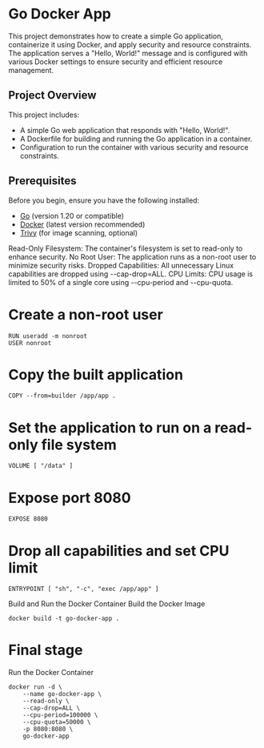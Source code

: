 # Go Docker App

This project demonstrates how to create a simple Go application, containerize it using Docker, and apply security and resource constraints. The application serves a "Hello, World!" message and is configured with various Docker settings to ensure security and efficient resource management.

## Project Overview

This project includes:
- A simple Go web application that responds with "Hello, World!".
- A Dockerfile for building and running the Go application in a container.
- Configuration to run the container with various security and resource constraints.

## Prerequisites

Before you begin, ensure you have the following installed:
- [Go](https://golang.org/dl/) (version 1.20 or compatible)
- [Docker](https://docs.docker.com/get-docker/) (latest version recommended)
- [Trivy](https://aquasecurity.github.io/trivy/latest/) (for image scanning, optional)


Read-Only Filesystem: The container's filesystem is set to read-only to enhance security.
No Root User: The application runs as a non-root user to minimize security risks.
Dropped Capabilities: All unnecessary Linux capabilities are dropped using --cap-drop=ALL.
CPU Limits: CPU usage is limited to 50% of a single core using --cpu-period and --cpu-quota.

# Create a non-root user
```
RUN useradd -m nonroot
USER nonroot
```
# Copy the built application
```
COPY --from=builder /app/app .
```
# Set the application to run on a read-only file system
```
VOLUME [ "/data" ]
```
# Expose port 8080
```
EXPOSE 8080
```
# Drop all capabilities and set CPU limit
```
ENTRYPOINT [ "sh", "-c", "exec /app/app" ]
```
Build and Run the Docker Container
Build the Docker Image
```
docker build -t go-docker-app .
```
# Final stage
Run the Docker Container

```
docker run -d \
    --name go-docker-app \
    --read-only \
    --cap-drop=ALL \
    --cpu-period=100000 \
    --cpu-quota=50000 \
    -p 8080:8080 \
    go-docker-app
```
